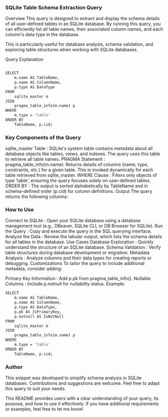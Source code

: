 ### SQLite Table Schema Extraction Query
Overview
This query is designed to extract and display the schema details of all user-defined tables in an SQLite database. By running this query, you can efficiently list all table names, their associated column names, and each column's data type in the database.

This is particularly useful for database analysis, schema validation, and exploring table structures when working with SQLite databases.

Query Explanation

``` bash

SELECT
    m.name AS TableName,
    p.name AS ColumnName,
    p.type AS DataType
FROM
    sqlite_master m
JOIN
    pragma_table_info(m.name) p
WHERE
    m.type = 'table'
ORDER BY
    TableName, p.cid;

```

    
### Key Components of the Query
sqlite_master Table :
SQLite's system table contains metadata about all database objects like tables, views, and indexes.
The query uses this table to retrieve all table names.
PRAGMA Statement :
pragma_table_info(m.name): Returns details of columns (name, type, constraints, etc.) for a given table.
This is invoked dynamically for each table retrieved from sqlite_master.
WHERE Clause :
Filters only objects of type 'table', ensuring the query focuses solely on user-defined tables.
ORDER BY :
The output is sorted alphabetically by TableName and in schema-defined order (p.cid) for column definitions.
Output
The query returns the following columns:


### How to Use
Connect to SQLite : Open your SQLite database using a database management tool (e.g., DBeaver, SQLite CLI, or DB Browser for SQLite).
Run the Query : Copy and execute the query in the SQL querying interface.
Analyze the Data : Review the tabular output, which lists the schema details for all tables in the database.
Use Cases
Database Exploration : Quickly understand the structure of an SQLite database.
Schema Validation : Verify table structures during database development or migration.
Metadata Analysis : Analyze columns and their data types for creating reports or debugging.
Customizations
To tailor the query to include additional metadata, consider adding:

Primary Key Information : Add p.pk from pragma_table_info().
Nullable Columns : Include p.notnull for nullability status.
Example:

``` bash
SELECT
    m.name AS TableName,
    p.name AS ColumnName,
    p.type AS DataType,
    p.pk AS IsPrimaryKey,
    p.notnull AS IsNotNull
FROM
    sqlite_master m
JOIN
    pragma_table_info(m.name) p
WHERE
    m.type = 'table'
ORDER BY
    TableName, p.cid;
```
    
### Author
This snippet was developed to simplify schema analysis in SQLite databases. Contributions and suggestions are welcome. Feel free to adapt this query to suit your needs.

This README provides users with a clear understanding of your query, its purpose, and how to use it effectively. If you have additional requirements or examples, feel free to let me know!
